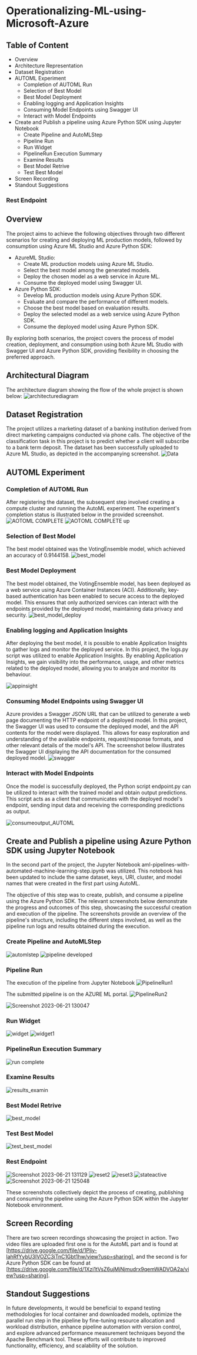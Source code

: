 # Operationalizing-ML-using-Microsoft-Azure
## Table of Content
- Overview
- Architecture Representation
- Dataset Registration
- AUTOML Experiment
  - Completion of AUTOML Run
  - Selection of Best Model
  - Best Model Deployment
  - Enabling logging and Application Insights
  - Consuming Model Endpoints using Swagger UI
  - Interact with Model Endpoints
- Create and Publish a pipeline using Azure Python SDK using Jupyter Notebook
  - Create Pipeline and AutoMLStep
  - Pipeline Run
  - Run Widget
  - PipelineRun Execution Summary
  - Examine Results
  - Best Model Retrive
  - Test Best Model
- Screen Recording
- Standout Suggestions


### Rest Endpoint

## Overview
The project aims to achieve the following objectives through two different scenarios for creating and deploying ML production models, followed by consumption using Azure ML Studio and Azure Python SDK:
- AzureML Studio:
  - Create ML production models using Azure ML Studio.
  - Select the best model among the generated models.
  - Deploy the chosen model as a web service in Azure ML.
  - Consume the deployed model using Swagger UI.
- Azure Python SDK:
  - Develop ML production models using Azure Python SDK.
  - Evaluate and compare the performance of different models.
  - Choose the best model based on evaluation results.
  - Deploy the selected model as a web service using Azure Python SDK.
  - Consume the deployed model using Azure Python SDK.

By exploring both scenarios, the project covers the process of model creation, deployment, and consumption using both Azure ML Studio with Swagger UI and Azure Python SDK, providing flexibility in choosing the preferred approach.

## Architectural Diagram
The  architecture diagram showing the flow of the whole project is shown below:
![architecturediagram](https://github.com/raohashim/Udacity_ML_With_Azure_NanoDegree_Projects/assets/50891264/257e4aa3-55fb-4cff-8426-af0d1f9b039e)

## Dataset Registration
The project utilizes a marketing dataset of a banking institution derived from direct marketing campaigns conducted via phone calls. The objective of the classification task in this project is to predict whether a client will subscribe to a bank term deposit. The dataset has been successfully uploaded to Azure ML Studio, as depicted in the accompanying screenshot. 
![Data](https://github.com/raohashim/Udacity_ML_With_Azure_NanoDegree_Projects/assets/50891264/bddded58-dfda-446f-aeab-666907ad6d86)

## AUTOML Experiment

### Completion of AUTOML Run
After registering the dataset, the subsequent step involved creating a compute cluster and running the AutoML experiment. The experiment's completion status is illustrated below in the provided screenshot.
![AOTOML COMPLETE](https://github.com/raohashim/Udacity_ML_With_Azure_NanoDegree_Projects/assets/50891264/83ff5922-074d-48c1-8a64-07ecf6724051)
![AOTOML COMPLETE up](https://github.com/raohashim/Udacity_ML_With_Azure_NanoDegree_Projects/assets/50891264/230d195d-ba4c-4e66-9ef7-80b2433a95fd)
### Selection of Best Model
The best model obtained was the VotingEnsemble model, which achieved an accuracy of 0.9144158.
![best_model](https://github.com/raohashim/Udacity_ML_With_Azure_NanoDegree_Projects/assets/50891264/c168b5d8-d7f9-4752-8ce7-bfb4d1ce3050)
### Best Model Deployment
The best model obtained, the VotingEnsemble model, has been deployed as a web service using Azure Container Instances (ACI). Additionally, key-based authentication has been enabled to secure access to the deployed model. This ensures that only authorized services can interact with the endpoints provided by the deployed model, maintaining data privacy and security.
![best_model_deploy](https://github.com/raohashim/Udacity_ML_With_Azure_NanoDegree_Projects/assets/50891264/a53ce91b-0c2f-45fa-b598-7f802b547426)
### Enabling logging and Application Insights
After deploying the best model, it is possible to enable Application Insights to gather logs and monitor the deployed service. In this project, the logs.py script was utilized to enable Application Insights. By enabling Application Insights, we gain visibility into the performance, usage, and other metrics related to the deployed model, allowing you to analyze and monitor its behaviour.

![appinsight](https://github.com/raohashim/Udacity_ML_With_Azure_NanoDegree_Projects/assets/50891264/d320292d-7693-4097-bdf2-04ab41f4fff2)

### Consuming Model Endpoints using Swagger UI
Azure provides a Swagger JSON URL that can be utilized to generate a web page documenting the HTTP endpoint of a deployed model. In this project, the Swagger UI was used to consume the deployed model, and the API contents for the model were displayed. This allows for easy exploration and understanding of the available endpoints, request/response formats, and other relevant details of the model's API. The screenshot below illustrates the Swagger UI displaying the API documentation for the consumed deployed model.
![swagger](https://github.com/raohashim/Udacity_ML_With_Azure_NanoDegree_Projects/assets/50891264/940cb903-8c8c-44c7-8415-c3421b81f4fc)

### Interact with Model Endpoints 
Once the model is successfully deployed, the Python script endpoint.py can be utilized to interact with the trained model and obtain output predictions. This script acts as a client that communicates with the deployed model's endpoint, sending input data and receiving the corresponding predictions as output.

![consumeoutput_AUTOML](https://github.com/raohashim/Udacity_ML_With_Azure_NanoDegree_Projects/assets/50891264/94433644-ce58-4ba5-acb8-2ed24f9da1cf)

## Create and Publish a pipeline using Azure Python SDK using Jupyter Notebook
In the second part of the project, the Jupyter Notebook aml-pipelines-with-automated-machine-learning-step.ipynb was utilized. This notebook has been updated to include the same dataset, keys, URI, cluster, and model names that were created in the first part using AutoML.

The objective of this step was to create, publish, and consume a pipeline using the Azure Python SDK. The relevant screenshots below demonstrate the progress and outcomes of this step, showcasing the successful creation and execution of the pipeline. The screenshots provide an overview of the pipeline's structure, including the different steps involved, as well as the pipeline run logs and results obtained during the execution.
### Create Pipeline and AutoMLStep

![automlstep](https://github.com/raohashim/Udacity_ML_With_Azure_NanoDegree_Projects/assets/50891264/0619a1d3-8e31-46bd-ab45-7f444196adbc)
![pipeline developed](https://github.com/raohashim/Udacity_ML_With_Azure_NanoDegree_Projects/assets/50891264/127951a2-234e-4f69-a2fd-7dbc469179e5)

### Pipeline Run
The execution of the pipeline from Jupyter Notebook
![PipelineRun1](https://github.com/raohashim/Udacity_ML_With_Azure_NanoDegree_Projects/assets/50891264/60c6b266-8066-4abc-bac8-15efff634c0f)

The submitted pipeline is on the AZURE ML portal.
![PipelineRun2](https://github.com/raohashim/Udacity_ML_With_Azure_NanoDegree_Projects/assets/50891264/649f1df2-bd0e-4eb2-bfb0-d8b302feab15)

![Screenshot 2023-06-21 130047](https://github.com/raohashim/Udacity_ML_With_Azure_NanoDegree_Projects/assets/50891264/7352df5c-4394-4c96-92e8-e8aea1e99684)
### Run Widget
![widget](https://github.com/raohashim/Udacity_ML_With_Azure_NanoDegree_Projects/assets/50891264/c826ac4b-4bc8-414e-bfcc-6715be9214e3)
![widget1](https://github.com/raohashim/Udacity_ML_With_Azure_NanoDegree_Projects/assets/50891264/4646bb36-b3e6-493b-b4e6-52825c582a78)

### PipelineRun Execution Summary
![run complete](https://github.com/raohashim/Udacity_ML_With_Azure_NanoDegree_Projects/assets/50891264/80141a81-3828-447b-bff0-4f7163f994f5)

### Examine Results
![results_examin](https://github.com/raohashim/Udacity_ML_With_Azure_NanoDegree_Projects/assets/50891264/25b682ef-6240-41fb-9262-e7f5dd904501)

### Best Model Retrive
![best_model](https://github.com/raohashim/Udacity_ML_With_Azure_NanoDegree_Projects/assets/50891264/1598328b-2e89-4360-8de8-2512222e58f7)

### Test Best Model
![test_best_model](https://github.com/raohashim/Udacity_ML_With_Azure_NanoDegree_Projects/assets/50891264/85bb7b6e-8edd-41df-b19b-2be2c296dd8f)

### Rest Endpoint
![Screenshot 2023-06-21 131129](https://github.com/raohashim/Udacity_ML_With_Azure_NanoDegree_Projects/assets/50891264/44f12383-fbfe-4f32-b469-de218a55db24)
![reset2](https://github.com/raohashim/Udacity_ML_With_Azure_NanoDegree_Projects/assets/50891264/9682b129-f1cf-40b7-b3ca-1c0a2f0988b9)
![reset3](https://github.com/raohashim/Udacity_ML_With_Azure_NanoDegree_Projects/assets/50891264/71d1031c-d650-461b-b9de-e28ab3c3b246)
![stateactive](https://github.com/raohashim/Udacity_ML_With_Azure_NanoDegree_Projects/assets/50891264/f651121b-59a5-430f-8e0b-85f217aaff78)
![Screenshot 2023-06-21 125048](https://github.com/raohashim/Udacity_ML_With_Azure_NanoDegree_Projects/assets/50891264/113816a9-23bc-4a7c-b4af-b0baa3e63536)


These screenshots collectively depict the process of creating, publishing and consuming the pipeline using the Azure Python SDK within the Jupyter Notebook environment.

## Screen Recording
There are two screen recordings showcasing the project in action. Two video files are uploaded first one is for the AutoML part and is found at [https://drive.google.com/file/d/1Pljy-lahRfYybU3IVOZC3iTnC1Gbt1hw/view?usp=sharing], and the second is for Azure Python SDK can be found at [https://drive.google.com/file/d/1Xzi1tVsZ6ujMjNjmudrx9qemWADVOA2a/view?usp=sharing].

## Standout Suggestions
In future developments, it would be beneficial to expand testing methodologies for local container and downloaded models, optimize the parallel run step in the pipeline by fine-tuning resource allocation and workload distribution, enhance pipeline automation with version control, and explore advanced performance measurement techniques beyond the Apache Benchmark tool. These efforts will contribute to improved functionality, efficiency, and scalability of the solution.
